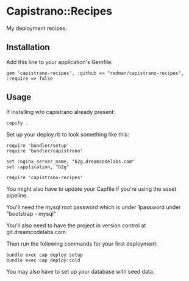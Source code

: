 # Capistrano::Recipes

My deployment recipes.

## Installation

Add this line to your application's Gemfile:

    gem 'capistrano-recipes', :github => "radman/capistrano-recipes", :require => false

## Usage

If installing w/o capistrano already present:

    capify .

Set up your deploy.rb to look something like this:

    require 'bundler/setup'
    require 'bundler/capistrano'

    set :nginx_server_name, "b2g.dreamcodelabs.com"
    set :application, "b2g"

    require 'capistrano-recipes'

You might also have to update your Capfile if you're using the asset pipeline.

You'll need the mysql root password which is under 1password under "bootstrap - mysql"

You'll also need to have the project in version control at git.dreamcodelabs.com

Then run the following commands for your first deployment:

    bundle exec cap deploy setup
    bundle exec cap deploy:cold

You may also have to set up your database with seed data.
